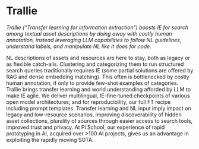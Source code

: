 # Trallie
*Trallie (“Transfer learning for information extraction”) boosts IE for search among textual asset descriptions by doing away with costly human annotation, instead leveraging LLM capabilities to follow NL guidelines, understand labels, and manipulate NL like it does for code.*

NL descriptions of assets and resources are here to stay, both as legacy or as flexible catch-alls. Clustering and categorizing them to run structured search queries traditionally requires IE (some partial solutions are offered by RAG and dense embedding matching). This often is bottlenecked by costly human annotation, if only to provide few-shot examples of categories. 
Trallie brings transfer learning and world understanding afforded by LLM to make IE agile. We deliver multilingual, IE-fine-tuned checkpoints of various open model architectures; and for reproducibility, our full FT recipe including prompt templates.
Transfer learning and NL input imply impact on legacy and low-resource scenarios, improving discoverability of hidden asset collections, plurality of sources through easier access to search tools, improved trust and privacy.
At Pi School, our experience of rapid prototyping in AI, acquired over >100 AI projects, gives us an advantage in exploiting the rapidly moving SOTA.
